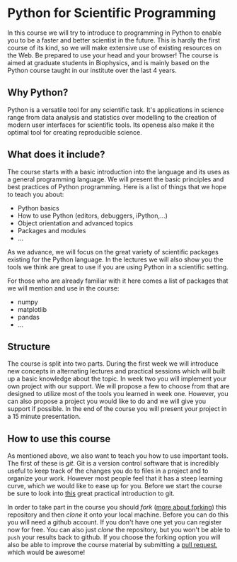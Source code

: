 # Python for Scientific Programming

In this course we will try to introduce to programming in Python to
enable you to be a faster and better scientist in the future. This is
hardly the first course of its kind, so we will make extensive use of
existing resources on the Web. Be prepared to use your head and your
browser! The course is aimed at graduate students in Biophysics, and
is mainly based on the Python course taught in our institute over the
last 4 years.

## Why Python?

Python is a versatile tool for any scientific task. It's applications
in science range from data analysis and statistics over modelling to
the creation of modern user interfaces for scientific tools. Its
openess also make it the optimal tool for creating reproducible
science.

## What does it include?

The course starts with a basic introduction into the language and its
uses as a general programming language. We will present the basic
principles and best practices of Python programming. Here is a list of
things that we hope to teach you about:

- Python basics
- How to use Python (editors, debuggers, iPython,...) 
- Object orientation and advanced topics
- Packages and modules
- ...

As we advance, we will focus on the great variety of scientific
packages existing for the Python language. In the lectures we will
also show you the tools we think are great to use if you are using
Python in a scientific setting.

For those who are already familiar with it here comes a list of
packages that we will mention and use in the course:

- numpy
- matplotlib
- pandas
- ...


## Structure

The course is split into two parts. During the first week we will
introduce new concepts in alternating lectures and practical sessions
which will built up a basic knowledge about the topic. In week two you
will implement your own project with our support. We will propose a
few to choose from that are designed to utilize most of the tools you
learned in week one. However, you can also propose a project you would
like to do and we will give you support if possible. In the end of the
course you will present your project in a 15 minute presentation.


## How to use this course

As mentioned above, we also want to teach you how to use important
tools. The first of these is _git_. Git is a version control software
that is incredibly useful to keep track of the changes you do to files
in a project and to organize your work. However most people feel that
it has a steep learning curve, which we would like to ease up for you.
Before we start the course be sure to look into [this]() great
practical introduction to git.

In order to take part in the course you should *fork*
([more about forking](https://help.github.com/articles/fork-a-repo/))
this repository and then *clone* it onto your local machine. Before
you can do this you will need a github account. If you don't have one
yet you can register now for free. You can also just *clone* the
repository, but you won't be able to `push` your results back to
github. If you choose the forking option you will also be able to
improve the course material by submitting a
[pull request](https://help.github.com/articles/using-pull-requests/),
which would be awesome!

